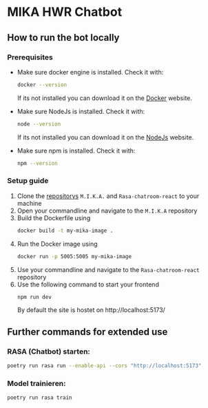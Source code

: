 # MIKA HWR Chatbot

## How to run the bot locally

### Prerequisites

- Make sure docker engine is installed. Check it with:

  ```bash
  docker --version
  ```

  If its not installed you can download it on the [Docker](https://docs.docker.com/engine/install/) website.

- Make sure NodeJs is installed. Check it with:

  ```bash
  node --version
  ```

  If its not installed you can download it on the [NodeJs](https://nodejs.org/en/download/prebuilt-installer) website.

- Make sure npm is installed. Check it with:
  ```bash
  npm --version
  ```

### Setup guide

1. Clone the [repositorys](https://github.com/hwr-chatbot) `M.I.K.A.` and `Rasa-chatroom-react` to your machine
2. Open your commandline and navigate to the `M.I.K.A` repository
3. Build the Dockerfile using
   ```bash
   docker build -t my-mika-image .
   ```
4. Run the Docker image using
   ```bash
   docker run -p 5005:5005 my-mika-image
   ```
5. Use your commandline and navigate to the `Rasa-chatroom-react` repository
6. Use the following command to start your frontend
   ```bash
   npm run dev
   ```
   By default the site is hostet on http://localhost:5173/

## Further commands for extended use

### RASA (Chatbot) starten:

```bash
poetry run rasa run --enable-api --cors "http://localhost:5173"
```

### Model trainieren:

```bash
poetry run rasa train
```
